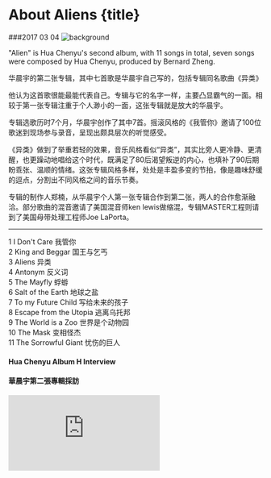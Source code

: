 # About Aliens {title}
###2017 03 04
![background](https://s1.ax1x.com/2020/06/22/N85d6H.jpg)

"Alien" is Hua Chenyu's second album, with 11 songs in total, seven songs were composed by Hua Chenyu, produced by Bernard Zheng.

华晨宇的第二张专辑，其中七首歌是华晨宇自己写的，包括专辑同名歌曲《异类》

他认为这首歌很能最能代表自己。专辑与它的名字一样，主要凸显霸气的一面。相较于第一张专辑注重于个人渺小的一面，这张专辑就是放大的华晨宇。

专辑选歌历时7个月，华晨宇创作了其中7首。摇滚风格的《我管你》邀请了100位歌迷到现场参与录音，呈现出颇具层次的听觉感受。

《异类》做到了举重若轻的效果，音乐风格看似“异类”，其实比旁人更冷静、更清醒，也更躁动地唱给这个时代，既满足了80后渴望叛逆的内心，也填补了90后期盼乖张、温顺的情绪。这张专辑风格多样，处处是丰盈多变的节拍，像是趣味舒缓的逗点，分割出不同风格之间的音乐节奏。

专辑的制作人郑楠，从华晨宇个人第一张专辑合作到第二张，两人的合作愈渐融洽。部分歌曲的混音邀请了美国混音师ken lewis做缩混，专辑MASTER工程则请到了美国母带处理工程师Joe LaPorta。

---------------------------------

1 I Don't Care 我管你  
2 King and Beggar 国王与乞丐  
3 Aliens 异类  
4 Antonym 反义词  
5 The Mayfly 蜉蝣  
6 Salt of the Earth 地球之盐  
7 To my Future Child 写给未来的孩子  
8 Escape from the Utopia 逃离乌托邦  
9 The World is a Zoo 世界是个动物园  
10 The Mask 变相怪杰  
11 The Sorrowful Giant 忧伤的巨人  


#### Hua Chenyu Album H Interview 
#### 華晨宇第二張專輯採訪

<iframe src="https://player.bilibili.com/player.html?aid=200710830&bvid=BV1oz411q7Zu&cid=192298923&page=1" scrolling="no" border="0" frameborder="no" framespacing="0" allowfullscreen="true"> </iframe>


